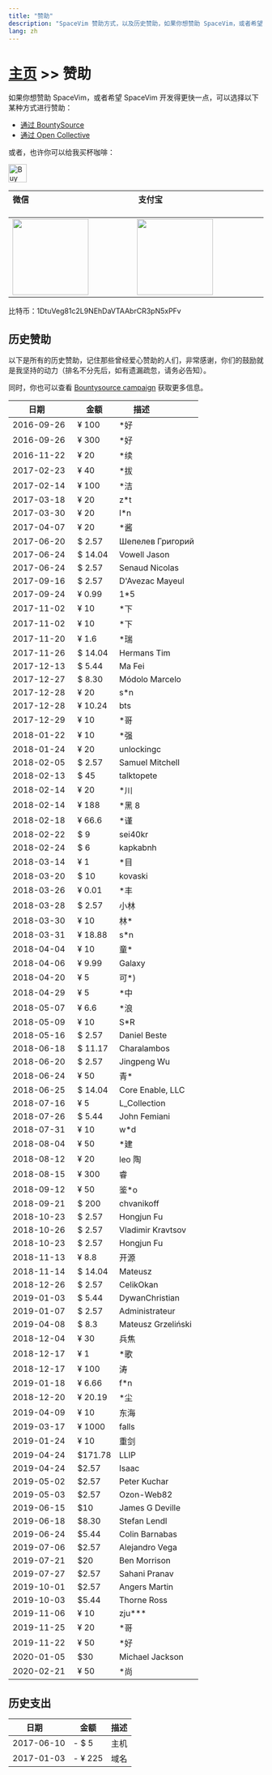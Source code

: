 ```yaml
---
title: "赞助"
description: "SpaceVim 赞助方式，以及历史赞助，如果你想赞助 SpaceVim，或者希望 SpaceVim 开发的更快一点，可以选择以下某种方式进行赞助。"
lang: zh
---
```


# [主页](../) >> 赞助

如果你想赞助 SpaceVim，或者希望 SpaceVim 开发得更快一点，可以选择以下某种方式进行赞助：

- [通过 BountySource](https://www.bountysource.com/teams/spacevim)
- [通过 Open Collective](https://opencollective.com/spacevim)

或者，也许你可以给我买杯咖啡：

<a href='https://ko-fi.com/A538L6H' target='_blank'><img height='36' style='border:0px;height:36px;' src='https://az743702.vo.msecnd.net/cdn/kofi4.png?v=f' border='0' alt='Buy Me a Coffee at ko-fi.com' /></a>

| 微信                                                                   | 支付宝                                                                     |
| ---------------------------------------------------------------------- | -------------------------------------------------------------------------- |
| <img src="../../img/weixin.png" height="150" width="150">              | <img src="../../img/zhifubao.png" height="150" width="150">                |

比特币：1DtuVeg81c2L9NEhDaVTAAbrCR3pN5xPFv

## 历史赞助

以下是所有的历史赞助，记住那些曾经爱心赞助的人们，非常感谢，你们的鼓励就是我坚持的动力（排名不分先后，如有遗漏疏忽，请务必告知）。

同时，你也可以查看 [Bountysource campaign](https://www.bountysource.com/teams/spacevim) 获取更多信息。

| 日期         | 金额     | 描述               |
| ------------ | -------- | ------------------ |
| 2016-09-26   | ¥ 100    | \*好               |
| 2016-09-26   | ¥ 300    | \*好               |
| 2016-11-22   | ¥ 20     | \*续               |
| 2017-02-23   | ¥ 40     | \*拔               |
| 2017-02-14   | ¥ 100    | \*洁               |
| 2017-03-18   | ¥ 20     | z\*t               |
| 2017-03-30   | ¥ 20     | l\*n               |
| 2017-04-07   | ¥ 20     | \*酱               |
| 2017-06-20   | \$ 2.57  | Шепелев Григорий   |
| 2017-06-24   | \$ 14.04 | Vowell Jason       |
| 2017-06-24   | \$ 2.57  | Senaud Nicolas     |
| 2017-09-16   | \$ 2.57  | D'Avezac Mayeul    |
| 2017-09-24   | ¥ 0.99   | 1\*5               |
| 2017-11-02   | ¥ 10     | \*下               |
| 2017-11-02   | ¥ 10     | \*下               |
| 2017-11-20   | ¥ 1.6    | \*瑞               |
| 2017-11-26   | \$ 14.04 | Hermans Tim        |
| 2017-12-13   | \$ 5.44  | Ma Fei             |
| 2017-12-27   | \$ 8.30  | Módolo Marcelo     |
| 2017-12-28   | ¥ 20     | s\*n               |
| 2017-12-28   | ¥ 10.24  | bts                |
| 2017-12-29   | ¥ 10     | \*哥               |
| 2018-01-22   | ¥ 10     | \*强               |
| 2018-01-24   | ¥ 20     | unlockingc         |
| 2018-02-05   | \$ 2.57  | Samuel Mitchell    |
| 2018-02-13   | \$ 45    | talktopete         |
| 2018-02-14   | ¥ 20     | \*川               |
| 2018-02-14   | ¥ 188    | \*黑 8             |
| 2018-02-18   | ¥ 66.6   | \*谨               |
| 2018-02-22   | \$ 9     | sei40kr            |
| 2018-02-24   | \$ 6     | kapkabnh           |
| 2018-03-14   | ¥ 1      | \*目               |
| 2018-03-20   | \$ 10    | kovaski            |
| 2018-03-26   | ¥ 0.01   | \*丰               |
| 2018-03-28   | \$ 2.57  | 小林               |
| 2018-03-30   | ¥ 10     | 林\*               |
| 2018-03-31   | ¥ 18.88  | s\*n               |
| 2018-04-04   | ¥ 10     | 童\*               |
| 2018-04-06   | ¥ 9.99   | Galaxy             |
| 2018-04-20   | ¥ 5      | 可\*)              |
| 2018-04-29   | ¥ 5      | \*中               |
| 2018-05-07   | ¥ 6.6    | \*浪               |
| 2018-05-09   | ¥ 10     | S\*R               |
| 2018-05-16   | \$ 2.57  | Daniel Beste       |
| 2018-06-18   | \$ 11.17 | Charalambos        |
| 2018-06-20   | \$ 2.57  | Jingpeng Wu        |
| 2018-06-24   | ¥ 50     | 青\*               |
| 2018-06-25   | \$ 14.04 | Core Enable, LLC   |
| 2018-07-16   | ¥ 5      | L_Collection       |
| 2018-07-26   | \$ 5.44  | John Femiani       |
| 2018-07-31   | ¥ 10     | w\*d               |
| 2018-08-04   | ¥ 50     | \*建               |
| 2018-08-12   | ¥ 20     | leo 陶             |
| 2018-08-15   | ¥ 300    | 睿                 |
| 2018-09-12   | ¥ 50     | 鉴\*o              |
| 2018-09-21   | \$ 200   | chvanikoff         |
| 2018-10-23   | \$ 2.57  | Hongjun Fu         |
| 2018-10-26   | \$ 2.57  | Vladimir Kravtsov  |
| 2018-10-23   | \$ 2.57  | Hongjun Fu         |
| 2018-11-13   | ¥ 8.8    | 开源               |
| 2018-11-14   | \$ 14.04 | Mateusz            |
| 2018-12-26   | \$ 2.57  | CelikOkan          |
| 2019-01-03   | \$ 5.44  | DywanChristian     |
| 2019-01-07   | \$ 2.57  | Administrateur     |
| 2019-04-08   | \$ 8.3   | Mateusz Grzeliński |
| 2018-12-04   | ¥ 30     | 兵焦               |
| 2018-12-17   | ¥ 1      | \*歌               |
| 2018-12-17   | ¥ 100    | 涛                 |
| 2019-01-18   | ¥ 6.66   | f\*n               |
| 2018-12-20   | ¥ 20.19  | \*尘               |
| 2019-04-09   | ¥ 10     | 东海               |
| 2019-03-17   | ¥ 1000   | falls              |
| 2019-01-24   | ¥ 10     | 重剑               |
| 2019-04-24   | \$171.78 | LLIP               |
| 2019-04-24   | \$2.57   | Isaac              |
| 2019-05-02   | \$2.57   | Peter Kuchar       |
| 2019-05-03   | \$2.57   | Ozon-Web82         |
| 2019-06-15   | \$10     | James G Deville    |
| 2019-06-18   | \$8.30   | Stefan Lendl       |
| 2019-06-24   | \$5.44   | Colin Barnabas     |
| 2019-07-06   | \$2.57   | Alejandro Vega     |
| 2019-07-21   | \$20     | Ben Morrison       |
| 2019-07-27   | \$2.57   | Sahani Pranav      |
| 2019-10-01   | \$2.57   | Angers Martin      |
| 2019-10-03   | \$5.44   | Thorne Ross        |
| 2019-11-06   | ¥ 10     | zju\*\*\*          |
| 2019-11-25   | ¥ 20     | \*哥               |
| 2019-11-22   | ¥ 50     | \*好               |
| 2020-01-05   | \$30     | Michael Jackson    |
| 2020-02-21   | ¥ 50     | \*尚               |

## 历史支出

| 日期       | 金额    | 描述 |
| ---------- | ------- | ---- |
| 2017-06-10 | - \$ 5  | 主机 |
| 2017-01-03 | - ¥ 225 | 域名 |
